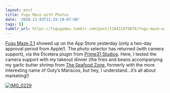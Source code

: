 ```yaml
---
layout: post
title: Fugu Maze with Photos
date: '2010-11-03T12:19:19-07:00'
tags: []
tumblr_url: https://fugugames.tumblr.com/post/110411979876/fugu-maze-with-photos
---
```

[Fugu Maze 2.1](http://itunes.apple.com/app/fugu-maze/id295808255?mt=8) showed up on the App Store yesterday (only a two-day approval period from Apple!). The photo selector has returned (with camera support), via the Etcetera plugin from [Prime31 Studios](http://prime31.com/). Here, I tested the camera support with my takeout dinner (the fries and beans accompanying my garlic butter shrimp from [The Seafood Zone](http://theseafoodzone.com/), formerly with the more interesting name of Guty’s Mariscos, but hey, I understand…it’s all about marketing!)

[![](http://itshardtofondlepenguins.com/wp-content/uploads/2010/11/IMG_0229.png "IMG\_0229")](http://itshardtofondlepenguins.com/wp-content/uploads/2010/11/IMG_0229.png)

